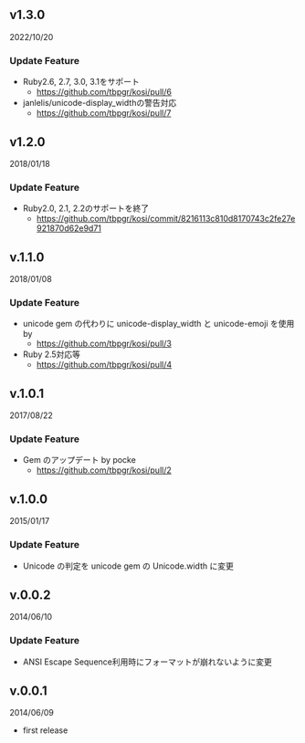 ## v1.3.0
2022/10/20

### Update Feature
* Ruby2.6, 2.7, 3.0, 3.1をサポート
    * https://github.com/tbpgr/kosi/pull/6
* janlelis/unicode-display_widthの警告対応
    * https://github.com/tbpgr/kosi/pull/7

## v1.2.0
2018/01/18

### Update Feature
* Ruby2.0, 2.1, 2.2のサポートを終了
    * https://github.com/tbpgr/kosi/commit/8216113c810d8170743c2fe27e921870d62e9d71

## v.1.1.0
2018/01/08

### Update Feature
* unicode gem の代わりに unicode-display_width と unicode-emoji を使用 by
    * https://github.com/tbpgr/kosi/pull/3
* Ruby 2.5対応等
    * https://github.com/tbpgr/kosi/pull/4

## v.1.0.1
2017/08/22

### Update Feature
* Gem のアップデート by pocke
    * https://github.com/tbpgr/kosi/pull/2

## v.1.0.0
2015/01/17

### Update Feature
* Unicode の判定を unicode gem の Unicode.width に変更

## v.0.0.2
2014/06/10

### Update Feature
* ANSI Escape Sequence利用時にフォーマットが崩れないように変更

## v.0.0.1
2014/06/09

* first release

